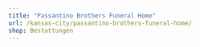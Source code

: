 ```yaml
---
title: "Passantino Brothers Funeral Home"
url: /kansas-city/passantino-brothers-funeral-home/
shop: Bestattungen
---
```

